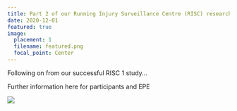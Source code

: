 ```yaml
---
title: Part 2 of our Running Injury Surveillance Centre (RISC) research launched !
date: 2020-12-01
featured: true
image:
  placement: 1
  filename: featured.png
  focal_point: Center
---
```

Following on from our successful RISC 1 study...

<!--more-->

Further information here for participants and EPE



![](https://pbs.twimg.com/media/ELhVvNfWwAA2qIs.jpg:small)